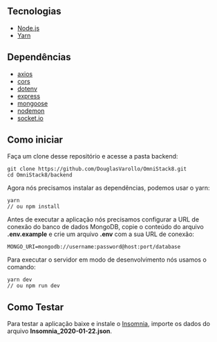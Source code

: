 ## Tecnologias

- [Node.js](https://nodejs.org/en/)
- [Yarn](https://yarnpkg.com/lang/en/)

## Dependências

- [axios](https://yarnpkg.com/en/package/axios)
- [cors](https://yarnpkg.com/en/package/cors)
- [dotenv](https://yarnpkg.com/en/package/dotenv)
- [express](https://yarnpkg.com/en/package/express)
- [mongoose](https://yarnpkg.com/en/package/mongoose)
- [nodemon](https://yarnpkg.com/en/package/nodemon)
- [socket.io](https://yarnpkg.com/en/package/socket.io)

## Como iniciar

Faça um clone desse repositório e acesse a pasta backend:

    git clone https://github.com/DouglasVarollo/OmniStack8.git
    cd OmniStack8/backend

Agora nós precisamos instalar as dependências, podemos usar o yarn:

    yarn
    // ou npm install

Antes de executar a aplicação nós precisamos configurar a URL de conexão do banco de dados MongoDB, copie o conteúdo do arquivo **.env.example** e crie um arquivo **.env** com a sua URL de conexão:

    MONGO_URI=mongodb://username:password@host:port/database

Para executar o servidor em modo de desenvolvimento nós usamos o comando:

    yarn dev
    // ou npm run dev

## Como Testar

Para testar a aplicação baixe e instale o [Insomnia](https://insomnia.rest/download/), importe os dados do arquivo **Insomnia_2020-01-22.json**.
